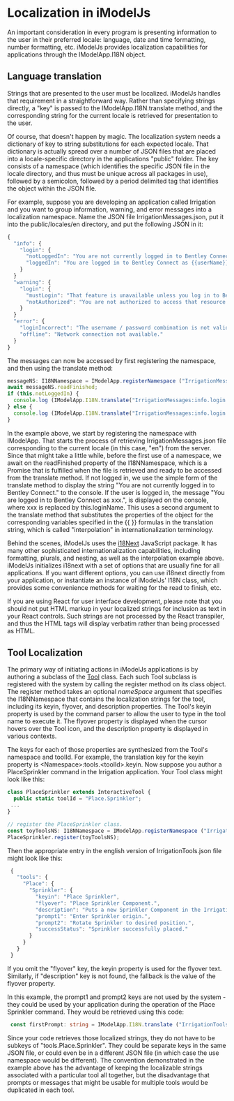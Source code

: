 # Localization in iModelJs

An important consideration in every program is presenting information to the user in their preferred locale: language, date and time formatting, number formatting, etc. iModelJs provides localization capabilities for applications through the IModelApp.I18N object.

## Language translation

Strings that are presented to the user must be localized. iModelJs handles that requirement in a straightforward way. Rather than specifying strings directly, a "key" is passed to the IModelApp.I18N.translate method, and the corresponding string for the current locale is retrieved for presentation to the user.

Of course, that doesn't happen by magic. The localization system needs a dictionary of key to string substitutions for each expected locale. That dictionary is actually spread over a number of JSON files that are placed into a locale-specific directory in the applications "public" folder. The key consists of a namespace (which identifies the specific JSON file in the locale directory, and thus must be unique across all packages in use), followed by a semicolon, followed by a period delimited tag that identifies the object within the JSON file.

For example, suppose you are developing an application called Irrigation and you want to group information, warning, and error messages into a localization namespace. Name the JSON file IrrigationMessages.json, put it into the public/locales/en directory, and put the following JSON in it:

 ```ts
 {
   "info": {
     "login": {
       "notLoggedIn": "You are not currently logged in to Bentley Connect.",
       "loggedIn": "You are logged in to Bentley Connect as {{userName}}."
     }
   }
   "warning": {
     "login": {
       "mustLogin": "That feature is unavailable unless you log in to Bentley Connect.",
       "notAuthorized": "You are not authorized to access that resource."
     }
   }
   "error": {
     "loginIncorrect": "The username / password combination is not valid.",
     "offline": "Network connection not available."
   }
 }
 ```

The messages can now be accessed by first registering the namespace, and then using the translate method:

```ts
messageNS: I18NNamespace = IModelApp.registerNamespace ("IrrigationMessages");
await messageNS.readFinished;
if (this.notLoggedIn) {
  console.log (IModelApp.I18N.translate("IrrigationMessages:info.login.loggedIn")
} else {
  console.log (IModelApp.I18N.translate("IrrigationMessages:info.login.notLoggedIn", {userName: this.loginName});
}
```

In the example above, we start by registering the namespace with IModelApp. That starts the process of retrieving IrrigationMessages.json file corresponding to the current locale (in this case, "en") from the server. Since that might take a little while, before the first use of a namespace, we await on the readFinished property of the I18NNamespace, which is a Promise that is fulfilled when the file is retrieved and ready to be accessed from the translate method. If not logged in, we use the simple form of the translate method to display the string "You are not currently logged in to Bentley Connect." to the console. If the user is logged in, the message "You are logged in to Bentley Connect as xxx.", is displayed on the console, where xxx is replaced by this.loginName. This uses a second argument to the translate method that substitutes the properties of the object for the corresponding variables specified in the {{ }} formulas in the translation string, which is called "interpolation" in internationalization terminology.

Behind the scenes, iModelJs uses the [i18Next](http://www.i18next.com) JavaScript package. It has many other sophisticated internationalization capabilities, including formatting, plurals, and nesting, as well as the interpolation example above. iModelJs initializes i18next with a set of options that are usually fine for all applications. If you want different options, you can use i18next directly from your application, or instantiate an instance of iModelJs' I18N class, which provides some convenience methods for waiting for the read to finish, etc.

If you are using React for user interface development, please note that you should not put HTML markup in your localized strings for inclusion as text in your React controls. Such strings are not processed by the React transpiler, and thus the HTML tags will display verbatim rather than being processed as HTML.

## Tool Localization

The primary way of initiating actions in iModelJs applications is by authoring a subclass of the [Tool](./Tool#ToolClass) class. Each such Tool subclass is registered with the system by calling the register method on its class object. The register method takes an optional *nameSpace* argument that specifies the I18NNamespace that contains the localization strings for the tool, including its keyin, flyover, and description properties. The Tool's keyin property is used by the command parser to allow the user to type in the tool name to execute it. The flyover property is displayed when the cursor hovers over the Tool icon, and the description property is displayed in various contexts.

The keys for each of those properties are synthesized from the Tool's namespace and toolId. For example, the translation key for the keyin property is \<Namespace\>:tools.\<toolId\>.keyin. Now suppose you author a PlaceSprinkler command in the Irrigation application. Your Tool class might look like this:

```ts
class PlaceSprinkler extends InteractiveTool {
  public static toolId = "Place.Sprinkler";
 ...
}

// register the PlaceSprinkler class.
const toyToolsNS: I18NNamespace = IModelApp.registerNamespace ("IrrigationTools");
PlaceSprinkler.register(toyToolsNS);
```

Then the appropriate entry in the english version of IrrigationTools.json file might look like this:

```ts
 {
   "tools": {
     "Place": {
       "Sprinkler": {
         "keyin": "Place Sprinkler",
         "flyover": "Place Sprinkler Component.",
         "description": "Puts a new Sprinkler Component in the Irrigation System.",
         "prompt1": "Enter Sprinkler origin.",
         "prompt2": "Rotate Sprinkler to desired position.",
         "successStatus": "Sprinkler successfully placed."
       }
     }
   }
 }
 ```

If you omit the "flyover" key, the keyin property is used for the flyover text. Similarly, if "description" key is not found, the fallback is the value of the flyover property.

In this example, the prompt1 and prompt2 keys are not used by the system - they could be used by your application during the operation of the Place Sprinkler command. They would be retrieved using this code:

```ts
 const firstPrompt: string = IModelApp.I18N.translate ("IrrigationTools:Place.Sprinkler.prompt1");
```

Since your code retrieves those localized strings, they do not have to be subkeys of "tools.Place.Sprinkler". They could be separate keys in the same JSON file, or could even be in a different JSON file (in which case the use namespace would be different). The convention demonstrated in the example above has the advantage of keeping the localizable strings associated with a particular tool all together, but the disadvantage that prompts or messages that might be usable for multiple tools would be duplicated in each tool.